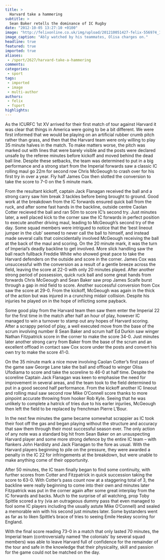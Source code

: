 ```yaml
---
title: >
  Harvard take a hammering
subtitle: >
  Sean Baker retells the dominance of IC Rugby
date: "2012-10-05 13:27:10 +0100"
image: "http://felixonline.co.uk/img/upload/201210051427-felix-556974_10151243526406341_500544924_n.jpg"
image_caption: "Ably watched by his teammates, Olisa charges on."
headline: true
featured: true
imported: true
aliases:
 - /sport/2627/harvard-take-a-hammering
comments:
categories:
 - sport
tags:
 - imported
 - image
 - multi-author
authors:
 - felix
 - fsport
highlights:
---
```


As the ICURFC 1st XV arrived for their first match of tour against Harvard it was clear that things in America were going to be a bit different. We were first informed that we would be playing on an artificial rubber crumb pitch rather than grass, and then that the Harvard team were only willing to play 35 minute halves in the match. To make matters worse, the pitch was marked out with lines that were barely visible and the posts were declared unsafe by the referee minutes before kickoff and moved behind the dead ball line. Despite these setbacks, the team was determined to put in a big performance and a strong start from the Imperial forwards saw a classic IC rolling maul go 22m for second row Chris McGeough to crash over for his first try in over a year. Fly half James Cox then slotted the conversion to take the score to 7-0 on the 5 minute mark.

From the resultant kickoff, captain Jack Flanagan received the ball and a strong carry saw him break 3 tackles before being brought to ground. Good work at the breakdown from the IC forwards ensured quick ball from the ruck, and after some fast hands in the backline, outside centre Caolan Cotter recieved the ball and ran 50m to score IC’s second try. Just minutes later, a well placed kick to the corner saw the IC forwards in perfect position to execute another driving maul, leading to McGeough’s second try of the day. Some squad members were intrigued to notice that the ‘best lineout jumper in the club’ seemed to never call the ball to himself, and instead made several calls that coincidentally involved McGeough receiving the ball at the back of the maul and scoring.
 On the 20 minute mark, it was the turn of Imperial’s deadly backline to get involved. More slick handling saw the ball reach fullback Freddie White who showed great pace to take the Harvard defenders on the outside and score in the corner. James Cox was unsuccessful with the conversion as a result of a gentle breeze across the field, leaving the score at 22-0 with only 20 minutes played. After another strong period of possession, quick ruck ball and some great hands from forwards Chris McGeough and Sean Baker saw prop James Scaife burst through a gap in mid field to score. Another successful conversion from Cox saw the score at 29-0. From the kickoff, McGeough was again in the thick of the action but was injured in a crunching midair collision. Despite his injuries he played on in the hope of inflicting some payback.

Some good play from the Harvard team then saw them enter the Imperial 22 for the first time in the match after half an hour of play, however IC managed to win a turnover to stamp out any hopes of Harvard scoring. After a scrappy period of play, a well executed move from the base of the scrum involving number 8 Sean Baker and scrum half Ed Durkin saw winger Nathan Fitzpatrick score in the corner to make the score 34-0. Just minutes later another strong carry from Baker from the base of the scrum and an excellent offload in contact saw Cox score under the posts and convert his own try to make the score 41-0.

On the 35 minute mark a nice move involving Caolan Cotter’s first pass of the game saw George Lane take the ball and offload to winger Olisa Ufodiama to score and take the scoreline to 46-0 at half time. Despite the scoreline Captain Jack Flanagan was keen to emphasise the need for improvement in several areas, and the team took to the field determined to put in a good second half performance.
 From the kickoff another IC lineout and rolling maul saw second row Mike O’Connell score thanks to more pinpoint accurate throwing from hooker Rob Kyle. Seeing that he was unlikely to complete a hatrick of tries due to his earler injuriies, McGeough then left the field to be replaced by frenchman Pierre L’Bour.

In the next few minutes the game became somewhat scrappier as IC took their foot off the gas and began playing without the structure and accuracy that saw them through their most successful season ever. The only action of any note was a standard big hit from Sean Baker on an unsuspecting Harvard player and some more strong defence by the entire IC team – with flankers John Hardisty and Jack Flanagan to the fore as usual. With the Harvard players beginning to pile on the pressure, they were awarded a penalty in the IC 22 for infringements at the breakdown, but were unable to make anything come of their opportunity.

After 50 minutes, the IC team finally began to find some continuity, with further scores from Cotter and Fitzpatrick in quick succession taking the score to 63-0. With Cotter’s pass count now at a staggering total of 3, the backline were really beginning to come into their own and minutes later Fitzpatrick was put in the corner again after some great interplay from the IC forwards and backs. Much to the surprise of all watching, prop Toby Spittle scored a try (via an outrageous dummy pass that even managed to fool some IC players including the usually astute Mike O’Connell) and sealed a memorable win with his second just minutes later. Some bystanders went as far as to liken Spittle’s brace of tries to seeing Emile Heskey scoring for England.

With the final score reading 73-0 in a match that only lasted 70 minutes, the Imperial team (controversially named ‘the colonials’ by several squad members) was able to leave Harvard full of confidence for the remainder of the tour and safe in the knowledge that their physicality, skill and passion for the game could not be matched on the day.
